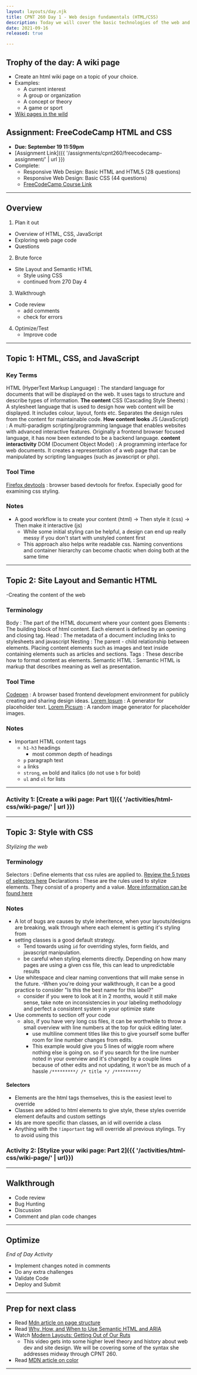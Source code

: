 ```yaml
---
layout: layouts/day.njk
title: CPNT 260 Day 1 - Web design fundamentals (HTML/CSS)
description: Today we will cover the basic technologies of the web and how they work together. We will also start out with the basics of writing html and css.
date: 2021-09-16
released: true

---
```


## Trophy of the day: A wiki page

- Create an html wiki page on a topic of your choice.
- Examples:
  - A current interest
  - A group or organization
  - A concept or theory
  - A game or sport
- [Wiki pages in the wild](https://aelieve.com/rankings/websites/category/reference/best-wiki-sites/)

## Assignment: FreeCodeCamp HTML and CSS

- **Due: September 19 11:59pm**
- [Assignment Link]({{ '/assignments/cpnt260/freecodecamp-assignment/' | url }})
- Complete:
  - Responsive Web Design: Basic HTML and HTML5 (28 questions)
  - Responsive Web Design: Basic CSS (44 questions)
  - [FreeCodeCamp Course Link](https://www.freecodecamp.org/learn/responsive-web-design/)

---

## Overview

1. Plan it out

- Overview of HTML, CSS, JavaScript
- Exploring web page code
- Questions

2. Brute force

- Site Layout and Semantic HTML
  - Style using CSS
  - continued from 270 Day 4

3. Walkthrough

- Code review
  - add comments
  - check for errors

4. Optimize/Test
   - Improve code

---

## Topic 1: HTML, CSS, and JavaScript

### Key Terms

HTML (HyperText Markup Language)
: The standard language for documents that will be displayed on the web. It uses tags to structure and describe types of information. **The content**
CSS (Cascading Style Sheets)
: A stylesheet language that is used to design how web content will be displayed. It includes colour, layout, fonts etc. Separates the design rules from the content for maintainable code. **How content looks**
JS (JavaScript)
: A multi-paradigm scripting/programming language that enables websites with advanced interactive features. Originally a frontend browser focused language, it has now been extended to be a backend language. **content interactivity**
DOM (Document Object Model)
: A programming interface for web documents. It creates a representation of a web page that can be manipulated by scripting languages (such as javascript or php).

### Tool Time

[Firefox devtools](https://developer.mozilla.org/en-US/docs/Tools)
: browser based devtools for firefox. Especially good for examining css styling.

### Notes

- A good workflow is to create your content (html) -> Then style it (css) -> Then make it interactive (js)
  - While some initial styling can be helpful, a design can end up really messy if you don't start with unstyled content first
  - This approach also helps write readable css. Naming conventions and container hierarchy can become chaotic when doing both at the same time

---

## Topic 2: Site Layout and Semantic HTML

-Creating the content of the web

### Terminology

Body
: The part of the HTML document where your content goes
Elements
: The building block of html content. Each element is defined by an opening and closing tag.
Head
: The metadata of a document including links to stylesheets and javascript
Nesting
: The parent - child relationship between elements. Placing content elements such as images and text inside containing elements such as articles and sections.
Tags
: These describe how to format content as elements.
Semantic HTML
: Semantic HTML is markup that describes meaning as well as presentation.

### Tool Time

[Codepen](https://codepen.io)
: A browser based frontend development environment for publicly creating and sharing design ideas.
[Lorem Ipsum](https://loremipsum.io/generator/)
: A generator for placeholder text.
[Lorem Picsum](https://picsum.photos/)
: A random image generator for placeholder images.

### Notes

- Important HTML content tags
  - `h1-h3` headings
    - most common depth of headings
  - `p` paragraph text
  - `a` links
  - `strong`, `em` bold and italics (do not use `b` for bold)
  - `ul` and `ol` for lists

---

### Activity 1: [Create a wiki page: Part 1]({{ '/activities/html-css/wiki-page/' | url }})

---

## Topic 3: Style with CSS

_Stylizing the web_

### Terminology

Selectors
: Define elements that css rules are applied to. [Review the 5 types of selectors here](https://developer.mozilla.org/en-US/docs/Web/CSS/CSS_Selectors)
Declarations
: These are the rules used to stylize elements. They consist of a property and a value. [More information can be found here](https://developer.mozilla.org/en-US/docs/Web/CSS/Syntax)

### Notes

- A lot of bugs are causes by style inheritence, when your layouts/designs are breaking, walk through where each element is getting it's styling from
- setting classes is a good default strategy.
  - Tend towards using `id` for overriding styles, form fields, and javascript manipulation.
  - be careful when styling elements directly. Depending on how many pages are using a given css file, this can lead to unpredictable results
- Use whitespace and clear naming conventions that will make sense in the future.
  -When you're doing your walkthrough, it can be a good practice to consider "Is this the best name for this label?"
  - consider if you were to look at it in 2 months, would it still make sense, take note on inconsistencies in your labeling methodology and perfect a consistent system in your optimize state
- Use comments to section off your code
  - also, if you have very long css files, it can be worthwhile to throw a small overview with line numbers at the top for quick editing later.
    - use multiline comment titles like this to give yourself some buffer room for line number changes from edits.
    - This example would give you 5 lines of wiggle room where nothing else is going on. so if you search for the line number noted in your overview and it's changed by a couple lines because of other edits and not updating, it won't be as much of a hassle
      `/*********/ /* title */ /*********/`

#### Selectors

- Elements are the html tags themselves, this is the easiest level to override
- Classes are added to html elements to give style, these styles override element defaults and custom settings
- Ids are more specific than classes, an id will override a class
- Anything with the `!important` tag will override all previous stylings. Try to avoid using this

### Activity 2: [Stylize your wiki page: Part 2]({{ '/activities/html-css/wiki-page/' | url}})

---

## Walkthrough

- Code review
- Bug Hunting
- Discussion
- Comment and plan code changes

---

## Optimize

_End of Day Activity_

- Implement changes noted in comments
- Do any extra challenges
- Validate Code
- Deploy and Submit

---

## Prep for next class

- Read [Mdn article on page structure](https://developer.mozilla.org/en-US/docs/Learn/HTML/Introduction_to_HTML/Document_and_website_structure)
- Read [Why, How, and When to Use Semantic HTML and ARIA](https://css-tricks.com/why-how-and-when-to-use-semantic-html-and-aria/)
- Watch [Modern Layouts: Getting Out of Our Ruts](https://www.youtube.com/watch?v=jreccgYLfx8)
  - This video gets into some higher level theory and history about web dev and site design. We will be covering some of the syntax she addresses midway through CPNT 260.
- Read [MDN article on color](https://developer.mozilla.org/en-US/docs/Web/CSS/color)

---
